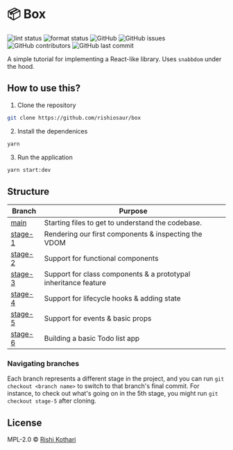 # 📦 Box

![lint status](https://github.com/rishiosaur/box/workflows/lint/badge.svg)
![format status](https://github.com/rishiosaur/box/workflows/format/badge.svg)
![GitHub](https://img.shields.io/github/license/rishiosaur/box)
![GitHub issues](https://img.shields.io/github/issues/rishiosaur/box)
![GitHub contributors](https://img.shields.io/github/contributors/rishiosaur/box)
![GitHub last commit](https://img.shields.io/github/last-commit/rishiosaur/box)

A simple tutorial for implementing a React-like library. Uses `snabbdom` under the hood.

## How to use this?

1. Clone the repository

```sh
git clone https://github.com/rishiosaur/box
```

2. Install the dependenices

```sh
yarn
```

3. Run the application

```sh
yarn start:dev
```

## Structure

| Branch                                   | Purpose                                                         |
| ---------------------------------------- | --------------------------------------------------------------- |
| [main](z.rishi.cx/g/box/)                | Starting files to get to understand the codebase.               |
| [stage-1](z.rishi.cx/g/box/tree/stage-1) | Rendering our first components & inspecting the VDOM            |
| [stage-2](z.rishi.cx/g/box/tree/stage-2) | Support for functional components                               |
| [stage-3](z.rishi.cx/g/box/tree/stage-3) | Support for class components & a prototypal inheritance feature |
| [stage-4](z.rishi.cx/g/box/tree/stage-4) | Support for lifecycle hooks & adding state                      |
| [stage-5](z.rishi.cx/g/box/tree/stage-5) | Support for events & basic props                                |
| [stage-6](z.rishi.cx/g/box/tree/stage-6) | Building a basic Todo list app                                  |

### Navigating branches

Each branch represents a different stage in the project, and you can run `git checkout <branch name>` to switch to that branch's final commit. For instance, to check out what's going on in the 5th stage, you might run `git checkout stage-5` after cloning.

## License

MPL-2.0 © [Rishi Kothari](mailto:hey@rishi.cx)
